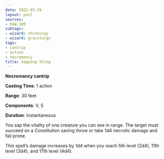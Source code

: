 ```yaml
---
date: 2022-03-29
layout: post
sources:
- EGW.189
subtags:
- wizard: chronurgy
- wizard: graviturgy
tags:
- cantrip
- action
- necromancy
title: Sapping Sting
---
```


**Necromancy cantrip**

**Casting Time**: 1 action

**Range**: 30 feet

**Components**: V, S

**Duration**: Instantaneous

You sap the vitality of one creature you can see in range. The target must succeed on a Constitution saving throw or take 1d4 necrotic damage and fall prone.

This spell’s damage increases by 1d4 when you reach 5th level (2d4), 11th level (3d4), and 17th level (4d4).
